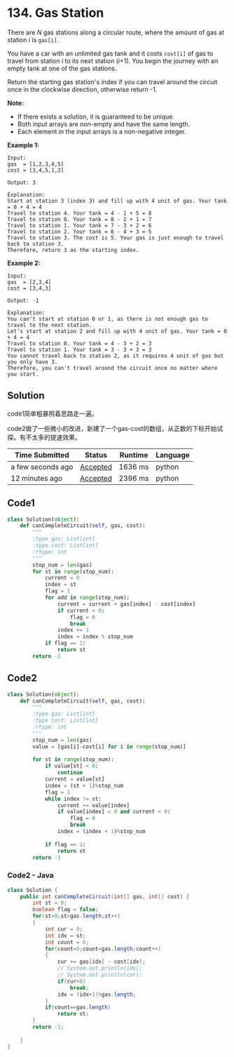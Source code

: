 # 134. Gas Station

There are *N* gas stations along a circular route, where the amount of gas at station *i* is `gas[i]`.

You have a car with an unlimited gas tank and it costs `cost[i]` of gas to travel from station *i* to its next station (*i*+1). You begin the journey with an empty tank at one of the gas stations.

Return the starting gas station's index if you can travel around the circuit once in the clockwise direction, otherwise return -1.

**Note:**

- If there exists a solution, it is guaranteed to be unique.
- Both input arrays are non-empty and have the same length.
- Each element in the input arrays is a non-negative integer.

**Example 1:**

```
Input: 
gas  = [1,2,3,4,5]
cost = [3,4,5,1,2]

Output: 3

Explanation:
Start at station 3 (index 3) and fill up with 4 unit of gas. Your tank = 0 + 4 = 4
Travel to station 4. Your tank = 4 - 1 + 5 = 8
Travel to station 0. Your tank = 8 - 2 + 1 = 7
Travel to station 1. Your tank = 7 - 3 + 2 = 6
Travel to station 2. Your tank = 6 - 4 + 3 = 5
Travel to station 3. The cost is 5. Your gas is just enough to travel back to station 3.
Therefore, return 3 as the starting index.
```

**Example 2:**

```
Input: 
gas  = [2,3,4]
cost = [3,4,3]

Output: -1

Explanation:
You can't start at station 0 or 1, as there is not enough gas to travel to the next station.
Let's start at station 2 and fill up with 4 unit of gas. Your tank = 0 + 4 = 4
Travel to station 0. Your tank = 4 - 3 + 2 = 3
Travel to station 1. Your tank = 3 - 3 + 3 = 3
You cannot travel back to station 2, as it requires 4 unit of gas but you only have 3.
Therefore, you can't travel around the circuit once no matter where you start.
```



## Solution

code1简单粗暴照着思路走一遍。

code2做了一些微小的改进，新建了一个gas-cost的数组，从正数的下标开始试探。有不太多的提速效果。

| Time Submitted    | Status                                                       | Runtime | Language |
| ----------------- | ------------------------------------------------------------ | ------- | -------- |
| a few seconds ago | [Accepted](https://leetcode.com/submissions/detail/204246794/) | 1636 ms | python   |
| 12 minutes ago    | [Accepted](https://leetcode.com/submissions/detail/204245589/) | 2396 ms | python   |

## Code1

```python
class Solution(object):
    def canCompleteCircuit(self, gas, cost):
        """
        :type gas: List[int]
        :type cost: List[int]
        :rtype: int
        """
        stop_num = len(gas)
        for st in range(stop_num):
            current = 0
            index = st
            flag = 1
            for add in range(stop_num):
                current = current + gas[index] - cost[index]
                if current < 0:
                    flag = 0
                    break
                index += 1
                index = index % stop_num
            if flag == 1:
                return st
        return -1
```



## Code2

```python
class Solution(object):
    def canCompleteCircuit(self, gas, cost):
        """
        :type gas: List[int]
        :type cost: List[int]
        :rtype: int
        """
        stop_num = len(gas)
        value = [gas[i]-cost[i] for i in range(stop_num)]
        
        for st in range(stop_num):
            if value[st] < 0:
                continue
            current = value[st]
            index = (st + 1)%stop_num
            flag = 1
            while index != st:
                current += value[index]
                if value[index] < 0 and current < 0:
                    flag = 0
                    break
                index = (index + 1)%stop_num
            
            if flag == 1:
                return st
        return -1
```



### Code2 - Java

```java
class Solution {
    public int canCompleteCircuit(int[] gas, int[] cost) {
        int st = 0;
        boolean flag = false;
        for(st=0;st<gas.length;st++)
        {
            int cur = 0;
            int idx = st;
            int count = 0;
            for(count=0;count<gas.length;count++)
            {
                cur += gas[idx] - cost[idx];
                // System.out.println(idx);
                // System.out.println(cur);
                if(cur<0)
                    break;
                idx = (idx+1)%gas.length;
            }
            if(count==gas.length)
                return st;
        }
        return -1;
        
    }
}
```

